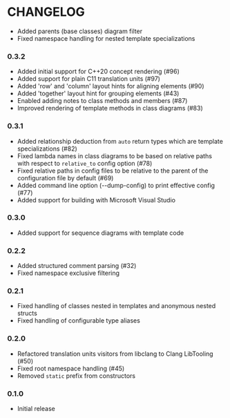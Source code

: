 # CHANGELOG

  * Added parents (base classes) diagram filter
  * Fixed namespace handling for nested template specializations

### 0.3.2
  * Added initial support for C++20 concept rendering (#96)
  * Added support for plain C11 translation units (#97)
  * Added 'row' and 'column' layout hints for aligning elements (#90)
  * Added 'together' layout hint for grouping elements (#43)
  * Enabled adding notes to class methods and members (#87)
  * Improved rendering of template methods in class diagrams (#83)

### 0.3.1
  * Added relationship deduction from `auto` return types which are template
    specializations (#82)
  * Fixed lambda names in class diagrams to be based on relative paths
    with respect to `relative_to` config option (#78)
  * Fixed relative paths in config files to be relative to the parent of
    the configuration file by default (#69)
  * Added command line option (--dump-config) to print effective config (#77)
  * Added support for building with Microsoft Visual Studio

### 0.3.0
  * Added support for sequence diagrams with template code

### 0.2.2
  * Added structured comment parsing (#32)
  * Fixed namespace exclusive filtering

### 0.2.1
  * Fixed handling of classes nested in templates and anonymous nested structs
  * Fixed handling of configurable type aliases

### 0.2.0
  * Refactored translation units visitors from libclang to Clang LibTooling (#50)
  * Fixed root namespace handling (#45)
  * Removed `static` prefix from constructors

### 0.1.0
  * Initial release